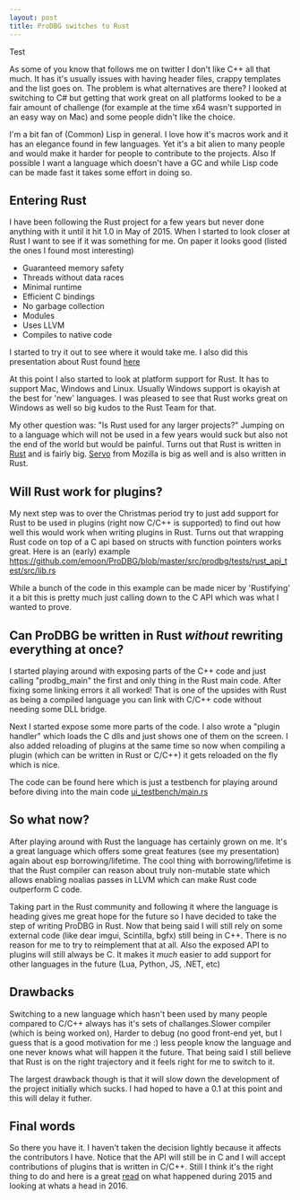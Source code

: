 ```yaml
---
layout: post
title: ProDBG switches to Rust 
---
```


Test

As some of you know that follows me on twitter I don't like C++ all that much. It has it's usually issues with having header files, crappy templates and the list goes on.
The problem is what alternatives are there? I looked at switching to C# but getting that work great on all platforms looked to be a fair amount of challenge (for example at the time x64 wasn't supported in an easy way on Mac) and some people didn't like the choice.

I'm a bit fan of (Common) Lisp in general. I love how it's macros work and it has an elegance found in few languages. Yet it's a bit alien to many people and would make it harder for people to contribute to the projects. Also If possible I want a language which doesn't have a GC and while Lisp code can be made fast it takes some effort in doing so.

Entering Rust
-------------

I have been following the Rust project for a few years but never done anything with it until it hit 1.0 in May of 2015. When I started to look closer at Rust I want to see if it was something for me. On paper it looks good (listed the ones I found most interesting)

* Guaranteed memory safety
* Threads without data races
* Minimal runtime
* Efficient C bindings
* No garbage collection
* Modules
* Uses LLVM 
* Compiles to native code

I started to try it out to see where it would take me. I also did this presentation about Rust found [here](http://prodbg.com/rust_pres/index.html)

At this point I also started to look at platform support for Rust. It has to support Mac, Windows and Linux. Usually Windows support is okayish at the best for 'new' languages. I was pleased to see that Rust works great on Windows as well so big kudos to the Rust Team for that.

My other question was: "Is Rust used for any larger projects?" Jumping on to a language which will not be used in a few years would suck but also not the end of the world but would be painful.
Turns out that Rust is written in [Rust](https://github.com/rust-lang/rust) and is fairly big. [Servo](https://github.com/servo/servo/wiki/Design) from Mozilla is big as well and is also written in Rust.

Will Rust work for plugins?
---------------------------

My next step was to over the Christmas period try to just add support for Rust to be used in plugins (right now C/C++ is supported) to find out how well this would work when writing plugins in Rust. Turns out that wrapping Rust code on top of a C api based on structs with function pointers works great. Here is an (early) example https://github.com/emoon/ProDBG/blob/master/src/prodbg/tests/rust_api_test/src/lib.rs

While a bunch of the code in this example can be made nicer by 'Rustifying' it a bit this is pretty much just calling down to the C API which was what I wanted to prove.

Can ProDBG be written in Rust *without* rewriting everything at once?
------------------------------------------------------------------

I started playing around with exposing parts of the C++ code and just calling "prodbg_main" the first and only thing in the Rust main code. After fixing some linking errors it all worked! That is one of the upsides with Rust as being a compiled language you can link with C/C++ code without needing some DLL bridge.

Next I started expose some more parts of the code. I also wrote a "plugin handler" which loads the C dlls and just shows one of them on the screen. I also added reloading of plugins at the same time so now when compiling a plugin (which can be written in Rust or C/C++) it gets reloaded on the fly which is nice.

The code can be found here which is just a testbench for playing around before diving into the main code [ui_testbench/main.rs](https://github.com/emoon/ProDBG/blob/rust/src/ui_testbench/src/main.rs)

So what now?
------------

After playing around with Rust the language has certainly grown on me. It's a great language which offers some great features (see my presentation) again about esp borrowing/lifetime. The cool thing with borrowing/lifetime is that the Rust compiler can reason about truly non-mutable state which allows enabling noalias passes in LLVM which can make Rust code outperform C code.

Taking part in the Rust community and following it where the language is heading gives me great hope for the future so I have decided to take the step of writing ProDBG in Rust. Now that being said I will still rely on some external code (like dear imgui, Scintilla, bgfx) still being in C++. There is no reason for me to try to reimplement that at all. Also the exposed API to plugins will still always be C. It makes it *much* easier to add support for other languages in the future (Lua, Python, JS, .NET, etc)

Drawbacks
---------

Switching to a new language which hasn't been used by many people compared to C/C++ always has it's sets of challanges.Slower compiler (which is being worked on), Harder to debug (no good front-end yet, but I guess that is a good motivation for me :) less people know the language and one never knows what will happen it the future. That being said I still believe that Rust is on the right trajectory and it feels right for me to switch to it. 

The largest drawback though is that it will slow down the development of the project initially which sucks. I had hoped to have a 0.1 at this point and this will delay it futher.

Final words
-----------

So there you have it. I haven't taken the decision lightly because it affects the contributors I have. Notice that the API will still be in C and I will accept contributions of plugins that is written in C/C++. 
Still I think it's the right thing to do and here is a great [read](http://www.ncameron.org/blog/my-thoughts-on-rust-in-2016) on what happened during 2015 and looking at whats a head in 2016. 


